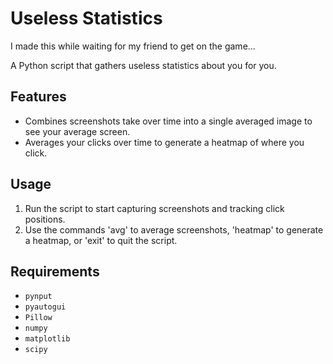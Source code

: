 # Useless Statistics
I made this while waiting for my friend to get on the game...

A Python script that gathers useless statistics about you for you.

<h2>Features</h2>
<ul>
    <li>Combines screenshots take over time into a single averaged image to see your average screen.</li>
    <li>Averages your clicks over time to generate a heatmap of where you click.</li>
</ul>

<h2>Usage</h2>
<ol>
    <li>Run the script to start capturing screenshots and tracking click positions.</li>
    <li>Use the commands 'avg' to average screenshots, 'heatmap' to generate a heatmap, or 'exit' to quit the script.</li>
</ol>

<h2>Requirements</h2>
<ul>
    <li><code>pynput</code></li>
    <li><code>pyautogui</code></li>
    <li><code>Pillow</code></li>
    <li><code>numpy</code></li>
    <li><code>matplotlib</code></li>
    <li><code>scipy</code></li>
</ul>
